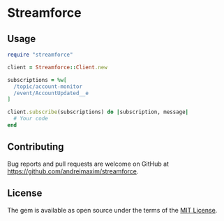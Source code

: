 # Streamforce

## Usage

```ruby
require "streamforce"

client = Streamforce::Client.new

subscriptions = %w[
  /topic/account-monitor
  /event/AccountUpdated__e
]

client.subscribe(subscriptions) do |subscription, message|
  # Your code
end
```

## Contributing

Bug reports and pull requests are welcome on GitHub at https://github.com/andreimaxim/streamforce.

## License

The gem is available as open source under the terms of the [MIT License](https://opensource.org/licenses/MIT).
